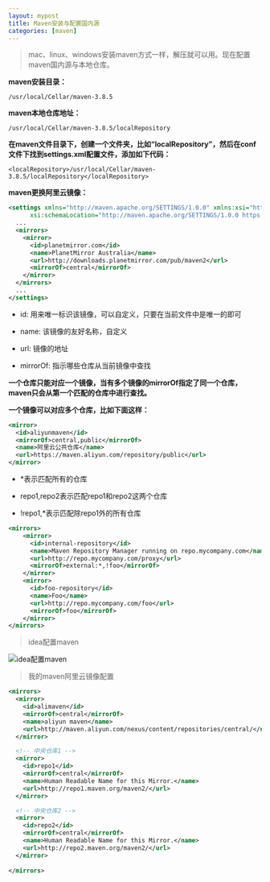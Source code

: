 ```yaml
---
layout: mypost
title: Maven安装与配置国内源
categories: [maven]
---
```


>  mac、linux、windows安装maven方式一样，解压就可以用。现在配置maven国内源与本地仓库。

**maven安装目录：**

```
/usr/local/Cellar/maven-3.8.5
```

**maven本地仓库地址：**

```
/usr/local/Cellar/maven-3.8.5/localRepository
```

**在maven文件目录下，创建一个文件夹，比如“localRepository”，然后在conf文件下找到settings.xml配置文件，添加如下代码：**

```
<localRepository>/usr/local/Cellar/maven-3.8.5/localRepository</localRepository>
```

**maven更换阿里云镜像：**

```xml
<settings xmlns="http://maven.apache.org/SETTINGS/1.0.0" xmlns:xsi="http://www.w3.org/2001/XMLSchema-instance"
      xsi:schemaLocation="http://maven.apache.org/SETTINGS/1.0.0 https://maven.apache.org/xsd/settings-1.0.0.xsd">
  ...
  <mirrors>
    <mirror>
      <id>planetmirror.com</id>
      <name>PlanetMirror Australia</name>
      <url>http://downloads.planetmirror.com/pub/maven2</url>
      <mirrorOf>central</mirrorOf>
    </mirror>
  </mirrors>
  ...
</settings>
```

- id: 用来唯一标识该镜像，可以自定义，只要在当前文件中是唯一的即可

- name: 该镜像的友好名称，自定义

- url: 镜像的地址

- mirrorOf: 指示哪些仓库从当前镜像中查找

**一个仓库只能对应一个镜像，当有多个镜像的mirrorOf指定了同一个仓库，maven只会从第一个匹配的仓库中进行查找。**

**一个镜像可以对应多个仓库，比如下面这样：**

```xml
<mirror>
  <id>aliyunmaven</id>
  <mirrorOf>central,public</mirrorOf>
  <name>阿里云公共仓库</name>
  <url>https://maven.aliyun.com/repository/public</url>
</mirror>
```

- *表示匹配所有的仓库

- repo1,repo2表示匹配repo1和repo2这两个仓库

- !repo1,*表示匹配除repo1外的所有仓库

```xml
<mirrors>
    <mirror>
      <id>internal-repository</id>
      <name>Maven Repository Manager running on repo.mycompany.com</name>
      <url>http://repo.mycompany.com/proxy</url>
      <mirrorOf>external:*,!foo</mirrorOf>
    </mirror>
    <mirror>
      <id>foo-repository</id>
      <name>Foo</name>
      <url>http://repo.mycompany.com/foo</url>
      <mirrorOf>foo</mirrorOf>
    </mirror>
</mirrors>
```

> idea配置maven

![idea配置maven](idea配置maven.png)

> 我的maven阿里云镜像配置

```xml
<mirrors>
  <mirror>
  	<id>alimaven</id>
  	<mirrorOf>central</mirrorOf>
  	<name>aliyun maven</name>
  	<url>http://maven.aliyun.com/nexus/content/repositories/central/</url>
  </mirror>

  <!-- 中央仓库1 -->
  <mirror>
    <id>repo1</id>
    <mirrorOf>central</mirrorOf>
    <name>Human Readable Name for this Mirror.</name>
    <url>http://repo1.maven.org/maven2/</url>
  </mirror>

  <!-- 中央仓库2 -->
  <mirror>
    <id>repo2</id>
    <mirrorOf>central</mirrorOf>
    <name>Human Readable Name for this Mirror.</name>
    <url>http://repo2.maven.org/maven2/</url>
  </mirror>
  
</mirrors>
```

